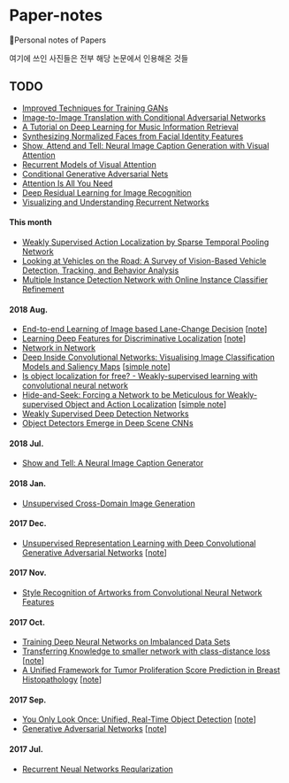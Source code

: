 # Paper-notes

:notebook:Personal notes of Papers

여기에 쓰인 사진들은 전부 해당 논문에서 인용해온 것들

## TODO

- [Improved Techniques for Training GANs](https://arxiv.org/pdf/1606.03498.pdf)
- [Image-to-Image Translation with Conditional Adversarial Networks](https://arxiv.org/pdf/1611.07004v1.pdf)
- [A Tutorial on Deep Learning for Music Information Retrieval](https://arxiv.org/pdf/1709.04396.pdf)
- [Synthesizing Normalized Faces from Facial Identity Features](https://arxiv.org/pdf/1701.04851.pdf)
- [Show, Attend and Tell: Neural Image Caption Generation with Visual Attention](https://arxiv.org/pdf/1502.03044.pdf)
- [Recurrent Models of Visual Attention](https://papers.nips.cc/paper/5542-recurrent-models-of-visual-attention.pdf)
- [Conditional Generative Adversarial Nets](https://arxiv.org/abs/1411.1784)
- [Attention Is All You Need](https://arxiv.org/abs/1706.03762)
- [Deep Residual Learning for Image Recognition](https://arxiv.org/abs/1512.03385)
- [Visualizing and Understanding Recurrent Networks](https://arxiv.org/abs/1506.02078)

#### This month
* [Weakly Supervised Action Localization by Sparse Temporal Pooling Network](https://arxiv.org/abs/1712.05080)
* [Looking at Vehicles on the Road: A Survey of Vision-Based Vehicle Detection, Tracking, and Behavior Analysis](https://ieeexplore.ieee.org/document/6563169/?denied)
* [Multiple Instance Detection Network with Online Instance Classifier Refinement](https://arxiv.org/abs/1704.00138)


#### 2018 Aug.
* [End-to-end Learning of Image based Lane-Change Decision](https://arxiv.org/abs/1706.08211) [[note](notes/slcan.md)]
* [Learning Deep Features for Discriminative Localization](https://arxiv.org/abs/1512.04150) [[note](notes/CAM.md)]
* [Network in Network](https://arxiv.org/pdf/1312.4400.pdf)
* [Deep Inside Convolutional Networks: Visualising Image Classification Models and Saliency Maps](https://arxiv.org/abs/1312.6034) [[simple note](notes/deep_inside_cnn.md)]
* [Is object localization for free? - Weakly-supervised learning with convolutional neural network](https://ieeexplore.ieee.org/document/7298668/)
* [Hide-and-Seek: Forcing a Network to be Meticulous for Weakly-supervised Object and Action Localization](https://arxiv.org/abs/1704.04232) [[simple note](notes/HaS.md)]
* [Weakly Supervised Deep Detection Networks](https://arxiv.org/abs/1511.02853)
* [Object Detectors Emerge in Deep Scene CNNs](https://arxiv.org/abs/1412.6856)


#### 2018 Jul.
* [Show and Tell: A Neural Image Caption Generator](https://arxiv.org/abs/1411.4555)


#### 2018 Jan.
* [Unsupervised Cross-Domain Image Generation](https://arxiv.org/abs/1611.02200)


#### 2017 Dec.
* [Unsupervised Representation Learning with Deep Convolutional Generative Adversarial Networks](https://arxiv.org/abs/1511.06434) [[note](notes/DCGAN.md)]


#### 2017 Nov.
* [Style Recognition of Artworks from Convolutional Neural Network Features](https://github.com/jd730/jd730.github.com/blob/master/assets/cv17project.pdf)


#### 2017 Oct.
* [Training Deep Neural Networks on Imbalanced Data Sets](https://www-staff.it.uts.edu.au/~lbcao/publication/IJCNN15.wang.final.pdf)
* [Transferring Knowledge to smaller network with class-distance loss](https://openreview.net/pdf?id=ByXrfaGFe) [[note](notes/transferring_knowlege_to_smaller_network.md)]
* [A Unified Framework for Tumor Proliferation Score Prediction in Breast Histopathology](https://arxiv.org/abs/1612.07180) [[note](notes/Framework_for_Tumor.md)]


#### 2017 Sep.
* [You Only Look Once: Unified, Real-Time Object Detection](https://pjreddie.com/media/files/papers/yolo.pdf) [[note](/notes/YOLO.md)]
* [Generative Adversarial Networks](https://arxiv.org/pdf/1406.2661.pdf) [[note](/notes/GAN.md)]


#### 2017 Jul.
* [Recurrent Neual Networks Reqularization](https://arxiv.org/pdf/1409.2329.pdf)





